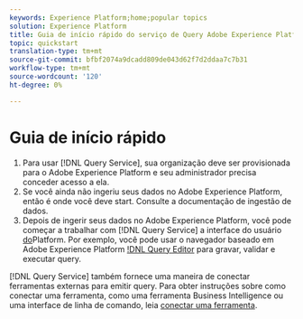 ```yaml
---
keywords: Experience Platform;home;popular topics
solution: Experience Platform
title: Guia de início rápido do serviço de Query Adobe Experience Platform
topic: quickstart
translation-type: tm+mt
source-git-commit: bfbf2074a9dcadd809de043d62f7d2ddaa7c7b31
workflow-type: tm+mt
source-wordcount: '120'
ht-degree: 0%

---
```



# Guia de início rápido

1. Para usar [!DNL Query Service], sua organização deve ser provisionada para o Adobe Experience Platform e seu administrador precisa conceder acesso a ela.
2. Se você ainda não ingeriu seus dados no Adobe Experience Platform, então é onde você deve start. Consulte a documentação de ingestão de dados.
3. Depois de ingerir seus dados no Adobe Experience Platform, você pode começar a trabalhar com [!DNL Query Service] a interface do usuário [do](ui/overview.md)Platform. Por exemplo, você pode usar o navegador baseado em Adobe Experience Platform [!DNL Query Editor](ui/user-guide.md) para gravar, validar e executar query.


[!DNL Query Service] também fornece uma maneira de conectar ferramentas externas para emitir query. Para obter instruções sobre como conectar uma ferramenta, como uma ferramenta Business Intelligence ou uma interface de linha de comando, leia [conectar uma ferramenta](clients/overview.md).

